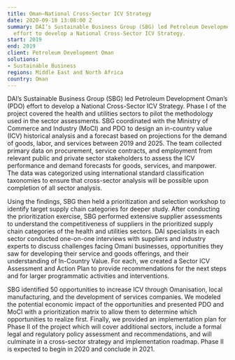 ```yaml
---
title: Oman—National Cross-Sector ICV Strategy
date: 2020-09-18 13:08:00 Z
summary: DAI’s Sustainable Business Group (SBG) led Petroleum Development Oman’s (PDO)
  effort to develop a National Cross-Sector ICV Strategy.
start: 2019
end: 2019
client: Petroleum Development Oman
solutions:
- Sustainable Business
regions: Middle East and North Africa
country: Oman
---
```


DAI’s Sustainable Business Group (SBG) led Petroleum Development Oman’s (PDO) effort to develop a National Cross-Sector ICV Strategy. Phase I of the project covered the health and utilities sectors to pilot the methodology used in the sector assessments. SBG coordinated with the Ministry of Commerce and Industry (MoCI) and PDO to design an in-country value (ICV) historical analysis and a forecast based on projections for the demand of goods, labor, and services between 2019 and 2025. The team collected primary data on procurement, service contracts, and employment from relevant public and private sector stakeholders to assess the ICV performance and demand forecasts for goods, services, and manpower. The data was categorized using international standard classification taxonomies to ensure that cross-sector analysis will be possible upon completion of all sector analysis. 

Using the findings, SBG then held a prioritization and selection workshop to identify target supply chain categories for deeper study. After conducting the prioritization exercise, SBG performed extensive supplier assessments to understand the competitiveness of suppliers in the prioritized supply chain categories of the health and utilities sectors. DAI specialists in each sector conducted one-on-one interviews with suppliers and industry experts to discuss challenges facing Omani businesses, opportunities they saw for developing their service and goods offerings, and their understanding of In-Country Value. For each, we created a Sector ICV Assessment and Action Plan to provide recommendations for the next steps and for larger programmatic activities and interventions.

SBG identified 50 opportunities to increase ICV through Omanisation, local manufacturing, and the development of services companies. We modeled the potential economic impact of the opportunities and presented PDO and MoCI with a prioritization matrix to allow them to determine which opportunities to realize first. Finally, we provided an implementation plan for Phase II of the project which will cover additional sectors, include a formal legal and regulatory policy assessment and recommendations, and will culminate in a cross-sector strategy and implementation roadmap. Phase II is expected to begin in 2020 and conclude in 2021. 